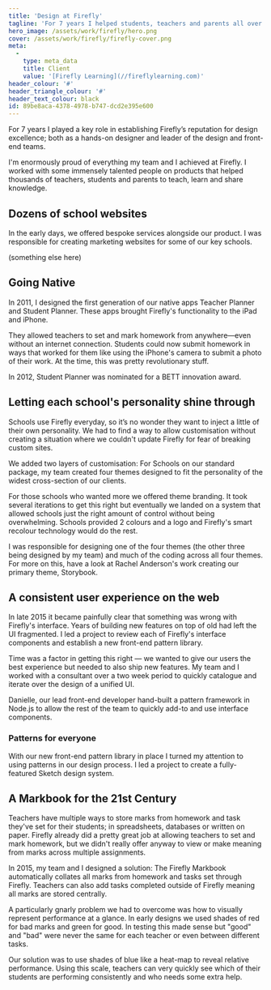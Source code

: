 ```yaml
---
title: 'Design at Firefly'
tagline: 'For 7 years I helped students, teachers and parents all over the world as Firefly''s Head of Design.'
hero_image: /assets/work/firefly/hero.png
cover: /assets/work/firefly/firefly-cover.png
meta:
  -
    type: meta_data
    title: Client
    value: '[Firefly Learning](//fireflylearning.com)'
header_colour: '#'
header_triangle_colour: '#'
header_text_colour: black
id: 89be8aca-4378-4978-b747-dcd2e395e600
---
```

For 7 years I played a key role in establishing Firefly’s reputation for design excellence; both as a hands-on designer and leader of the design and front-end teams.

I'm enormously proud of everything my team and I achieved at Firefly. I worked with some immensely talented people on products that helped thousands of teachers, students and parents to teach, learn and share knowledge.

## Dozens of school websites

In the early days, we offered bespoke services alongside our product. I was responsible for creating marketing websites for some of our key schools. 

(something else here)

## Going Native

In 2011, I designed the first generation of our native apps Teacher Planner and Student Planner. These apps brought Firefly's functionality to the iPad and iPhone. 

They allowed teachers to set and mark homework from anywhere—even without an internet connection. Students could now submit homework in ways that worked for them like using the iPhone's camera to submit a photo of their work. At the time, this was pretty revolutionary stuff. 

In 2012, Student Planner was nominated for a BETT innovation award. 

## Letting each school's personality shine through

Schools use Firefly everyday, so it’s no wonder they want to inject a little of their own personality. We had to find a way to allow customisation without creating a situation where we couldn't update Firefly for fear of breaking custom sites.

We added two layers of customisation: For Schools on our standard package, my team created four themes designed to fit the personality of the widest cross-section of our clients.

For those schools who wanted more we offered theme branding. It took several iterations to get this right but eventually we landed on a system that allowed schools just the right amount of control without being overwhelming. Schools provided 2 colours and a logo and Firefly's smart recolour technology would do the rest.

I was responsible for designing one of the four themes (the other three being designed by my team) and much of the coding across all four themes. For more on this, have a look at Rachel Anderson's work creating our primary theme, Storybook.

## A consistent user experience on the web

In late 2015 it became painfully clear that something was wrong with Firefly's interface. Years of building new features on top of old had left the UI fragmented. I led a project to review each of Firefly's interface components and establish a new front-end pattern library.

Time was a factor in getting this right — we wanted to give our users the best experience but needed to also ship new features. My team and I worked with a consultant over a two week period to quickly catalogue and iterate over the design of a unified UI.

Danielle, our lead front-end developer hand-built a pattern framework in Node.js to allow the rest of the team to quickly add-to and use interface components.

### Patterns for everyone

With our new front-end pattern library in place I turned my attention to using patterns in our design process. I led a project to create a fully-featured Sketch design system.

## A Markbook for the 21st Century 

Teachers have multiple ways to store marks from homework and task they've set for their students; in spreadsheets, databases or written on paper. Firefly already did a pretty great job at allowing teachers to set and mark homework, but we didn't really offer anyway to view or make meaning from marks across multiple assignments.

In 2015, my team and I designed a solution: The Firefly Markbook automatically collates all marks from homework and tasks set through Firefly. Teachers can also add tasks completed outside of Firefly meaning all marks are stored centrally.

A particularly gnarly problem we had to overcome was how to visually represent performance at a glance. In early designs we used shades of red for bad marks and green for good. In testing this made sense but  "good" and "bad" were never the same for each teacher or even between different tasks. 

Our solution was to use shades of blue like a heat-map to reveal relative performance. Using this scale, teachers can very quickly see which of their students are performing consistently and who needs some extra help.
